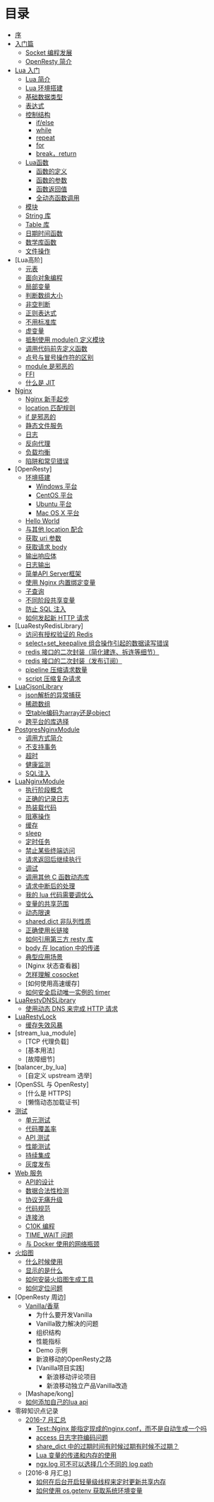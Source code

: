 # 目录

* [序](README.md)
* [入门篇](README.md)
    * [Socket 编程发展](base/web_evolution.md)
    * [OpenResty 简介](base/intro.md)
* [Lua 入门](lua/main.md)
    * [Lua 简介](lua/brief.md)
    * [Lua 环境搭建](lua/build_env.md)
    * [基础数据类型](lua/class.md)
    * [表达式](lua/operator.md)
    * [控制结构](lua/control_structrues.md)
        * [if/else](lua/if_else.md)
        * [while](lua/while.md)
        * [repeat](lua/repeat.md)
        * [for](lua/for.md)
        * [break，return](lua/break.md)
    * [Lua函数](lua/function_descrip.md)
        * [函数的定义](lua/function_define.md)
        * [函数的参数](lua/function_parameter.md)
        * [函数返回值](lua/function_result.md)
        * [全动态函数调用](lua/call_user_func_array.md)
    * [模块](lua/module.md)
    * [String 库](lua/string_library.md)
    * [Table 库](lua/table_library.md)
    * [日期时间函数](lua/time_date_function.md)
    * [数学库函数](lua/math_library.md)
    * [文件操作](lua/file.md)
* [Lua高阶]
    * [元表](lua/metatable.md)
    * [面向对象编程](lua/object_oriented.md)
    * [局部变量](lua/local.md)
    * [判断数组大小](lua/array_size.md)
    * [非空判断](lua/not_nill.md)
    * [正则表达式](lua/re.md)
    * [不用标准库](lua/not_use_lib.md)
    * [虚变量](lua/dummy_var.md)
    * [抵制使用 module() 定义模块](lua/not_use_module.md)
    * [调用代码前先定义函数](lua/function_before_use.md)
    * [点号与冒号操作符的区别](lua/dot_diff.md)
    * [module 是邪恶的](lua/module_is_evil.md)
    * [FFI](lua/FFI.md)
    * [什么是 JIT](lua/what_jit.md)
* [Nginx](ngx/nginx.md)
    * [Nginx 新手起步](ngx/nginx_brief.md)
    * [location 匹配规则](ngx/nginx_local_pcre.md)
    * [if 是邪恶的](ngx/if_is_evil.md)
    * [静态文件服务](ngx/static_file.md)
    * [日志](ngx/nginx_log.md)
    * [反向代理](ngx/reverse_proxy.md)
    * [负载均衡](ngx/balancer.md)
    * [陷阱和常见错误](ngx/pitfalls_and_common_mistakes.md)
* [OpenResty]
    * [环境搭建](openresty/install.md)
        * [Windows 平台](openresty/install_on_windows.md)
        * [CentOS 平台](openresty/install_on_centos.md)
        * [Ubuntu 平台](openresty/install_on_ubuntu.md)
        * [Mac OS X 平台](openresty/install_osx.md)
    * [Hello World](openresty/helloworld.md)
    * [与其他 location 配合](openresty/work_with_location.md)
    * [获取 uri 参数](openresty/get_url_param.md)
    * [获取请求 body](openresty/get_req_body.md)
    * [输出响应体](openresty/response.md)
    * [日志输出](openresty/log_response.md)
    * [简单API Server框架](openresty/simple_api.md)
    * [使用 Nginx 内置绑定变量](openresty/inline_var.md)
    * [子查询](openresty/sub_request.md)
    * [不同阶段共享变量](openresty/share_var.md)
    * [防止 SQL 注入](openresty/safe_sql.md)
    * [如何发起新 HTTP 请求](openresty/how_request_http.md)
* [LuaRestyRedisLibrary]
    * [访问有授权验证的 Redis](redis/auth_connect.md)
    * [select+set_keepalive 组合操作引起的数据读写错误](redis/select-keeplive.md)
    * [redis 接口的二次封装（简化建连、拆连等细节）](redis/out_package.md)
    * [redis 接口的二次封装（发布订阅）](redis/pub_sub_package.md)
    * [pipeline 压缩请求数量](redis/pipeline.md)
    * [script 压缩复杂请求](redis/script.md)
* [LuaCjsonLibrary](json.md)
    * [json解析的异常捕获](json/parse_exception.md)
    * [稀疏数组](json/sparse_array.md)
    * [空table编码为array还是object](json/array_or_object.md)
    * [跨平台的库选择](json/cross_os.md)
* [PostgresNginxModule](postgres.md)
    * [调用方式简介](postgres/how_to_use.md)
    * [不支持事务](postgres/not_support_transaction.md)
    * [超时](postgres/timeout.md)
    * [健康监测](postgres/health_check.md)
    * [SQL注入](postgres/sql_inject.md)
* [LuaNginxModule](ngx_lua.md)
    * [执行阶段概念](ngx_lua/phase.md)
    * [正确的记录日志](ngx_lua/log.md)
    * [热装载代码](ngx_lua/hot_load.md)
    * [阻塞操作](ngx_lua/block_io.md)
    * [缓存](ngx_lua/cache.md)
    * [sleep](ngx_lua/sleep.md)
    * [定时任务](ngx_lua/timer.md)
    * [禁止某些终端访问](ngx_lua/allow_deny.md)
    * [请求返回后继续执行](ngx_lua/continue_after_eof.md)
    * [调试](ngx_lua/debug.md)
    * [调用其他 C 函数动态库](ngx_lua/ffi.md)
    * [请求中断后的处理](ngx_lua/on_abort.md)
    * [我的 lua 代码需要调优么](ngx_lua/lua_opt.md)
    * [变量的共享范围](ngx_lua/lua-variable-scope.md)
    * [动态限速](ngx_lua/lua-limit.md)
    * [shared.dict 非队列性质](ngx_lua/shared_get_keys.md)
    * [正确使用长链接](ngx_lua/keepalive.md)
    * [如何引用第三方 resty 库](ngx_lua/how_use_third_lib.md)
    * [body 在 location 中的传递](ngx_lua/capture.md)
    * [典型应用场景](ngx_lua/use_case.md)
    * [Nginx 状态查看器]
    * [怎样理解 cosocket](ngx_lua/whats_cosocket.md)
    * [如何使用高速缓存]
    * [如何安全启动唯一实例的 timer ](ngx_lua/how_one_instance_time.md)
* [LuaRestyDNSLibrary](dns/main.md)
    * [使用动态 DNS 来完成 HTTP 请求](dns/use_dynamic_dns.md)
* [LuaRestyLock](lock.md)
    * [缓存失效风暴](lock/cache-miss-storm.md)
* [stream_lua_module]
    * [TCP 代理负载]
    * [基本用法]
    * [故障细节]
* [balancer_by_lua]
    * [自定义 upstream 选举]
* [OpenSSL 与 OpenResty]
    * [什么是 HTTPS]
    * [懒惰动态加载证书]
* [测试](test.md)
    * [单元测试](test/unittest.md)
    * [代码覆盖率](test/coverage.md)
    * [API 测试](test/apitest.md)
    * [性能测试](test/performance_test.md)
    * [持续集成](test/ci.md)
    * [灰度发布](test/abtest.md)
* [Web 服务](web.md)
    * [API的设计](web/api.md)
    * [数据合法性检测](web/check_data_valid.md)
    * [协议无痛升级](web/switch_protocol.md)
    * [代码规范](web/code_style.md)
    * [连接池](web/conn_pool.md)
    * [C10K 编程](web/c10k.md)
    * [TIME_WAIT 问题](web/time_wait.md)
    * [与 Docker 使用的网络瓶颈](web/docker.md)
* [火焰图](flame_graph.md)
    * [什么时候使用](flame_graph/when.md)
    * [显示的是什么](flame_graph/what.md)
    * [如何安装火焰图生成工具](flame_graph/install.md)
    * [如何定位问题](flame_graph/how.md)
* [OpenResty 周边]
    * [Vanilla/香草](others/vanilla/intro.md)
        * 为什么要开发Vanilla
        * Vanilla致力解决的问题
        * 组织结构
        * 性能指标
        * Demo 示例
        * 新浪移动的OpenResty之路
        * [Vanilla项目实践]
            * 新浪移动评论项目
            * 新浪移动独立产品Vanilla改造
    * [Mashape/kong]
    * [如何添加自己的lua api](others/add_new_lua_api.md)
* 零碎知识点记录
    * [2016-7 月汇总](something/2016_7.md)
        - [Test::Nginx 能指定现成的nginx.conf，而不是自动生成一个吗](something/2016_7.md)
        - [access 日志字符编码问题](something/2016_7.md)
        - [share_dict 中的过期时间有时候过期有时候不过期？](something/2016_7.md)
        - [Lua 变量的传递和内存的使用](something/2016_7.md)
        - [ngx.log 可不可以选择几个不同的 log path](something/2016_7.md)
    * [2016-8 月汇总]
        - [如何在后台开启轻量级线程来定时更新共享内存](something/2016_8.md)
        - [如何使用 os.getenv 获取系统环境变量](something/2016_8.md)
